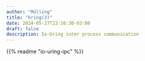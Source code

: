 ```yaml
---
author: "Mülling"
title: "hring(3)"
date: 2024-05-27T23:10:30-03:00
draft: false
description: Io-Uring inter process communication
---
```



{{% readme "io-uring-ipc" %}}
